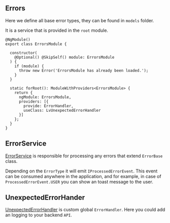 ## Errors

Here we define all base error types, they can be found in `models` folder.

It is a service that is provided in the `root` module.

```
@NgModule()
export class ErrorsModule {

  constructor(
    @Optional() @SkipSelf() module: ErrorsModule
  ) {
    if (module) {
      throw new Error('ErrorsModule has already been loaded.');
    }
  }

  static forRoot(): ModuleWithProviders<ErrorsModule> {
    return {
      ngModule: ErrorsModule,
      providers: [{
        provide: ErrorHandler,
        useClass: LvUnexpectedErrorHandler
      }]
    };
  }
}
```

## ErrorService

[ErrorService](https://github.com/tibor-mirnic/goto-angular/blob/master/src/app/infrastructure/errors/services/error-service.ts) is responsible for processing any errors that extend `ErrorBase` class.

Depending on the `ErrorType` it will emit `IProcessedErrorEvent`. This event can be consumed anywhere in the application, and for example, in case of `ProcessedErrorEvent.USER` you can show an toast message to the user.

## UnexpectedErrorHander

[UnexpectedErrorHandler](https://github.com/tibor-mirnic/goto-angular/blob/master/src/app/infrastructure/errors/util/unexpected-error.handler.ts) is custom global `ErrorHandler`. Here you could add an logging to your backend `API`.